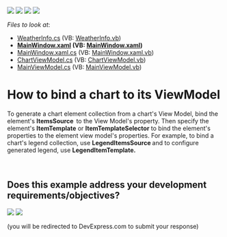 <!-- default badges list -->
![](https://img.shields.io/endpoint?url=https://codecentral.devexpress.com/api/v1/VersionRange/128568724/17.2.3%2B)
[![](https://img.shields.io/badge/Open_in_DevExpress_Support_Center-FF7200?style=flat-square&logo=DevExpress&logoColor=white)](https://supportcenter.devexpress.com/ticket/details/T541777)
[![](https://img.shields.io/badge/📖_How_to_use_DevExpress_Examples-e9f6fc?style=flat-square)](https://docs.devexpress.com/GeneralInformation/403183)
[![](https://img.shields.io/badge/💬_Leave_Feedback-feecdd?style=flat-square)](#does-this-example-address-your-development-requirementsobjectives)
<!-- default badges end -->
<!-- default file list -->
*Files to look at*:

* [WeatherInfo.cs](./CS/MvvmSample/Model/WeatherInfo.cs) (VB: [WeatherInfo.vb](./VB/MvvmSample/Model/WeatherInfo.vb))
* **[MainWindow.xaml](./CS/MvvmSample/View/MainWindow.xaml) (VB: [MainWindow.xaml](./VB/MvvmSample/View/MainWindow.xaml))**
* [MainWindow.xaml.cs](./CS/MvvmSample/View/MainWindow.xaml.cs) (VB: [MainWindow.xaml.vb](./VB/MvvmSample/View/MainWindow.xaml.vb))
* [ChartViewModel.cs](./CS/MvvmSample/ViewModel/ChartViewModel.cs) (VB: [ChartViewModel.vb](./VB/MvvmSample/ViewModel/ChartViewModel.vb))
* [MainViewModel.cs](./CS/MvvmSample/ViewModel/MainViewModel.cs) (VB: [MainViewModel.vb](./VB/MvvmSample/ViewModel/MainViewModel.vb))
<!-- default file list end -->
# How to bind a chart to its ViewModel


To generate a chart element collection from a chart's View Model, bind the element's <strong>ItemsSource  </strong>to the View Model's property. Then specify the element's <strong>ItemTemplate</strong> or <strong>ItemTemplateSelector</strong> to bind the element's properties to the element view model's properties. For example, to bind a chart's legend collection, use <strong>LegendItemsSource </strong>and to configure generated legend, use <strong>LegendItemTemplate.</strong>

<br/>


<!-- feedback -->
## Does this example address your development requirements/objectives?

[<img src="https://www.devexpress.com/support/examples/i/yes-button.svg"/>](https://www.devexpress.com/support/examples/survey.xml?utm_source=github&utm_campaign=wpf-charts-create-chart-elements-from-view-model&~~~was_helpful=yes) [<img src="https://www.devexpress.com/support/examples/i/no-button.svg"/>](https://www.devexpress.com/support/examples/survey.xml?utm_source=github&utm_campaign=wpf-charts-create-chart-elements-from-view-model&~~~was_helpful=no)

(you will be redirected to DevExpress.com to submit your response)
<!-- feedback end -->
